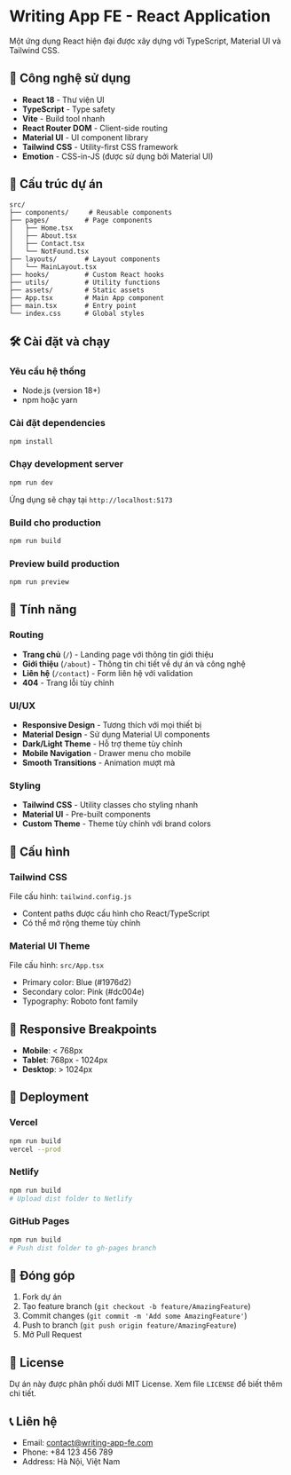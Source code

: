 # Writing App FE - React Application

Một ứng dụng React hiện đại được xây dựng với TypeScript, Material UI và Tailwind CSS.

## 🚀 Công nghệ sử dụng

- **React 18** - Thư viện UI
- **TypeScript** - Type safety
- **Vite** - Build tool nhanh
- **React Router DOM** - Client-side routing
- **Material UI** - UI component library
- **Tailwind CSS** - Utility-first CSS framework
- **Emotion** - CSS-in-JS (được sử dụng bởi Material UI)

## 📁 Cấu trúc dự án

```
src/
├── components/     # Reusable components
├── pages/         # Page components
│   ├── Home.tsx
│   ├── About.tsx
│   ├── Contact.tsx
│   └── NotFound.tsx
├── layouts/       # Layout components
│   └── MainLayout.tsx
├── hooks/         # Custom React hooks
├── utils/         # Utility functions
├── assets/        # Static assets
├── App.tsx        # Main App component
├── main.tsx       # Entry point
└── index.css      # Global styles
```

## 🛠️ Cài đặt và chạy

### Yêu cầu hệ thống
- Node.js (version 18+)
- npm hoặc yarn

### Cài đặt dependencies
```bash
npm install
```

### Chạy development server
```bash
npm run dev
```

Ứng dụng sẽ chạy tại `http://localhost:5173`

### Build cho production
```bash
npm run build
```

### Preview build production
```bash
npm run preview
```

## 🎨 Tính năng

### Routing
- **Trang chủ** (`/`) - Landing page với thông tin giới thiệu
- **Giới thiệu** (`/about`) - Thông tin chi tiết về dự án và công nghệ
- **Liên hệ** (`/contact`) - Form liên hệ với validation
- **404** - Trang lỗi tùy chỉnh

### UI/UX
- **Responsive Design** - Tương thích với mọi thiết bị
- **Material Design** - Sử dụng Material UI components
- **Dark/Light Theme** - Hỗ trợ theme tùy chỉnh
- **Mobile Navigation** - Drawer menu cho mobile
- **Smooth Transitions** - Animation mượt mà

### Styling
- **Tailwind CSS** - Utility classes cho styling nhanh
- **Material UI** - Pre-built components
- **Custom Theme** - Theme tùy chỉnh với brand colors

## 🔧 Cấu hình

### Tailwind CSS
File cấu hình: `tailwind.config.js`
- Content paths được cấu hình cho React/TypeScript
- Có thể mở rộng theme tùy chỉnh

### Material UI Theme
File cấu hình: `src/App.tsx`
- Primary color: Blue (#1976d2)
- Secondary color: Pink (#dc004e)
- Typography: Roboto font family

## 📱 Responsive Breakpoints

- **Mobile**: < 768px
- **Tablet**: 768px - 1024px
- **Desktop**: > 1024px

## 🚀 Deployment

### Vercel
```bash
npm run build
vercel --prod
```

### Netlify
```bash
npm run build
# Upload dist folder to Netlify
```

### GitHub Pages
```bash
npm run build
# Push dist folder to gh-pages branch
```

## 🤝 Đóng góp

1. Fork dự án
2. Tạo feature branch (`git checkout -b feature/AmazingFeature`)
3. Commit changes (`git commit -m 'Add some AmazingFeature'`)
4. Push to branch (`git push origin feature/AmazingFeature`)
5. Mở Pull Request

## 📄 License

Dự án này được phân phối dưới MIT License. Xem file `LICENSE` để biết thêm chi tiết.

## 📞 Liên hệ

- Email: contact@writing-app-fe.com
- Phone: +84 123 456 789
- Address: Hà Nội, Việt Nam
